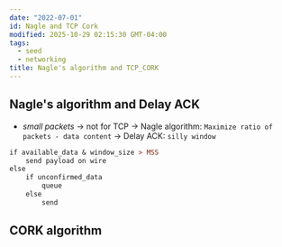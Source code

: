 ```yaml
---
date: "2022-07-01"
id: Nagle and TCP Cork
modified: 2025-10-29 02:15:30 GMT-04:00
tags:
  - seed
  - networking
title: Nagle's algorithm and TCP_CORK
---
```


## Nagle's algorithm and Delay ACK

- _small packets_ -> not for TCP
  -> Nagle algorithm: `Maximize ratio of packets - data content`
  -> Delay ACK: `silly window`

```prolog
if available_data & window_size > MSS
	send payload on wire
else
	if unconfirmed_data
		queue
	else
		send
```

## CORK algorithm
